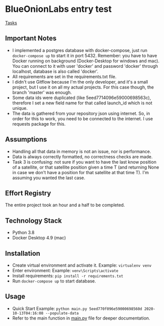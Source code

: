 # BlueOnionLabs entry test
[Tasks](https://github.com/BlueOnionLabs/api-spacex-backend)

## Important Notes
- I implemented a postgres database with docker-compose, just run `docker-compose up` to start it in port 5432.
Remember: you have to have Docker running on background (Docker-Desktop for windows and mac).
You can connect to it with user 'docker' and password 'docker' through localhost, database is also called 'docker'.
- All requirements are set in the requirements.txt file.
- I didn't use Gitflow because I'm the only developer, and it's a small project, but I use it on all my actual projects.
For this case though, the branch 'master' was enough.
- Some data ids were duplicated (like 5eed7714096e59000698563c), therefore I set a new field name for that called
launch_id which is not unique.
- The data is gathered from your repository json using internet. So, in order for this to work, you need to be connected
to the internet. I use requests package for this.

## Assumptions
- Handling all that data in memory is not an issue, nor is performance.
- Data is always correctly formatted, no correctness checks are made.
- Task 3 is confusing: not sure if you want to have the last know position of a satellite, or that satellite position 
given a time T (and returning None in case we don't have a position for that satellite at that time T). I'm assuming 
you wanted the last case.

## Effort Registry

The entire project took an hour and a half to be completed.

## Technology Stack

- Python 3.8
- Docker Desktop 4.9 (mac)

## Installation

- Create virtual environment and activate it. Example: `virtualenv venv`
- Enter environment: Example: `venv\Scripts\activate`
- Install requirements: `pip install -r requirements.txt`
- Run `docker-compose up` to start database.

## Usage
- Quick Start Example: `python main.py 5eed770f096e59000698560d 2020-10-13T04:16:08 --populate-data`
- Refer to the main function in [main.py](main.py) file for deeper documentation.

